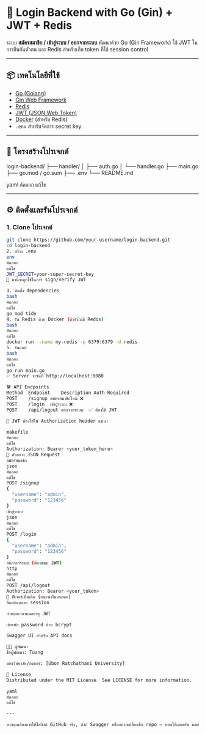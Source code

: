 # 🔐 Login Backend with Go (Gin) + JWT + Redis

ระบบ **สมัครสมาชิก / เข้าสู่ระบบ / ออกจากระบบ** พัฒนาด้วย Go (Gin Framework) ใช้ JWT ในการยืนยันตัวตน และ Redis สำหรับเก็บ token ที่ใช้ session control

---

## 📦 เทคโนโลยีที่ใช้

- [Go (Golang)](https://golang.org/)
- [Gin Web Framework](https://github.com/gin-gonic/gin)
- [Redis](https://redis.io/)
- [JWT (JSON Web Token)](https://jwt.io/)
- [Docker](https://www.docker.com/) (สำหรับ Redis)
- `.env` สำหรับจัดการ secret key

---

## 📁 โครงสร้างโปรเจกต์

login-backend/
├── handler/
│ ├── auth.go
│ └── handler.go
├── main.go
├── go.mod / go.sum
├── .env
└── README.md

yaml
คัดลอก
แก้ไข

---

## ⚙️ ติดตั้งและรันโปรเจกต์

### 1. Clone โปรเจกต์

```bash
git clone https://github.com/your-username/login-backend.git
cd login-backend
2. สร้าง .env
env
คัดลอก
แก้ไข
JWT_SECRET=your-super-secret-key
🔐 ค่านี้จะถูกใช้ในการ sign/verify JWT

3. ติดตั้ง dependencies
bash
คัดลอก
แก้ไข
go mod tidy
4. รัน Redis ด้วย Docker (ถ้ายังไม่มี Redis)
bash
คัดลอก
แก้ไข
docker run --name my-redis -p 6379:6379 -d redis
5. รันแอป
bash
คัดลอก
แก้ไข
go run main.go
✅ Server จะรันที่ http://localhost:8080

🛠️ API Endpoints
Method	Endpoint	Description	Auth Required
POST	/signup	สมัครสมาชิกใหม่	❌
POST	/login	เข้าสู่ระบบ	❌
POST	/api/logout	ออกจากระบบ	✅ ต้องใช้ JWT

🔑 JWT ต้องใส่ใน Authorization header แบบ:

makefile
คัดลอก
แก้ไข
Authorization: Bearer <your_token_here>
📌 ตัวอย่าง JSON Request
สมัครสมาชิก
json
คัดลอก
แก้ไข
POST /signup
{
  "username": "admin",
  "password": "123456"
}
เข้าสู่ระบบ
json
คัดลอก
แก้ไข
POST /login
{
  "username": "admin",
  "password": "123456"
}
ออกจากระบบ (ต้องแนบ JWT)
http
คัดลอก
แก้ไข
POST /api/logout
Authorization: Bearer <your_token>
🚀 ฟีเจอร์เพิ่มเติม (แนะนำในอนาคต)
ล็อคอินหลาย session

กำหนดเวลาหมดอายุ JWT

เข้ารหัส password ด้วย bcrypt

Swagger UI สำหรับ API docs

👨‍💻 ผู้พัฒนา
ชื่อผู้พัฒนา: Tuang

มหาวิทยาลัย/องค์กร: [Ubon Ratchathani University]

📝 License
Distributed under the MIT License. See LICENSE for more information.

yaml
คัดลอก
แก้ไข

---

หากคุณต้องการให้ใส่ลิงก์ GitHub จริง, ลิงก์ Swagger หรืออยากเปลี่ยนชื่อ repo — บอกได้เลยครับ ผมช่วยป
